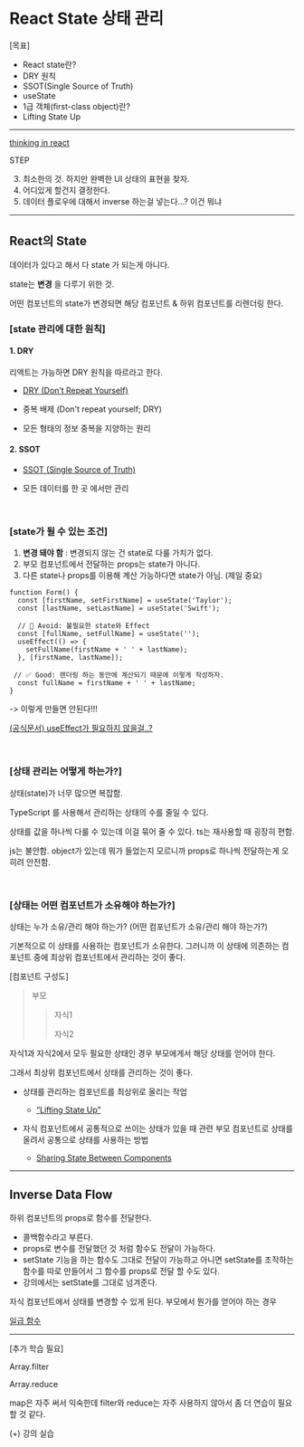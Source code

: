 # React State 상태 관리

[목표]

- React state란?
- DRY 원칙
- SSOT(Single Source of Truth)
- useState
- 1급 객체(first-class object)란?
- Lifting State Up

---

[thinking in react](https://beta.reactjs.org/learn/thinking-in-react)

STEP

3. 최소한의 것. 하지만 완벽한 UI 상태의 표현을 찾자.
4. 어디있게 할건지 결정한다.
5. 데이터 플로우에 대해서 inverse 하는걸 넣는다...? 이건 뭐냐

---

## React의 State

데이터가 있다고 해서 다 state 가 되는게 아니다.

state는 __변경__ 을 다루기 위한 것.

어떤 컴포넌트의 state가 변경되면 해당 컴포넌트 & 하위 컴포넌트를 리렌더링 한다.

### [state 관리에 대한 원칙]

#### 1. DRY

리액트는 가능하면 DRY 원칙을 따르라고 한다.

- [DRY (Don’t Repeat Yourself)](https://ko.wikipedia.org/wiki/중복배제)

- 중복 배제 (Don't repeat yourself; DRY)

- 모든 형태의 정보 중복을 지양하는 원리

#### 2. SSOT

- [SSOT (Single Source of Truth)](https://ko.wikipedia.org/wiki/단일_진실_공급원)

- 모든 데이터를 한 곳 에서만 관리

</br>

### [state가 될 수 있는 조건]

1. __변경 돼야 함__ : 변경되지 않는 건 state로 다룰 가치가 없다.
2. 부모 컴포넌트에서 전달하는 props는 state가 아니다.
3. 다른 state나 props를 이용해 계산 가능하다면 state가 아님. (제일 중요)

```tsx
function Form() {
  const [firstName, setFirstName] = useState('Taylor');
  const [lastName, setLastName] = useState('Swift');

  // 🔴 Avoid: 불필요한 state와 Effect
  const [fullName, setFullName] = useState('');
  useEffect(() => {
    setFullName(firstName + ' ' + lastName);
  }, [firstName, lastName]);

 // ✅ Good: 렌더링 하는 동안에 계산되기 때문에 이렇게 작성하자.
  const fullName = firstName + ' ' + lastName;
}
```

-> 이렇게 만들면 안된다!!!

[(공식문서) useEffect가 필요하지 않을걸..?](https://beta.reactjs.org/learn/you-might-not-need-an-effect)

</br>

### [상태 관리는 어떻게 하는가?]

상태(state)가 너무 많으면 복잡함.

TypeScript 를 사용해서 관리하는 상태의 수를 줄일 수 있다.

상태를 값을 하나씩 다룰 수 있는데 이걸 묶어 줄 수 있다. ts는 재사용할 때 굉장히 편함.

js는 불안함. object가 있는데 뭐가 들었는지 모르니까 props로 하나씩 전달하는게 오히려 안전함.

</br>

### [상태는 어떤 컴포넌트가 소유해야 하는가?]

상태는 누가 소유/관리 해야 하는가? (어떤 컴포넌트가 소유/관리 해야 하는가?)

기본적으로 이 상태를 사용하는 컴포넌트가 소유한다. 그러니까 이 상태에 의존하는 컴포넌트 중에 최상위 컴포넌트에서 관리하는 것이 좋다.

[컴포넌트 구성도]
>부모
>>자식1
>>
>>자식2

자식1과 자식2에서 모두 필요한 상태인 경우 부모에게서 해당 상태를 얻어야 한다.

그래서 최상위 컴포넌트에서 상태를 관리하는 것이 좋다.

- 상태를 관리하는 컴포넌트를 최상위로 올리는 작업
  - [“Lifting State Up”](https://ko.reactjs.org/docs/lifting-state-up.html)

- 자식 컴포넌트에서 공통적으로 쓰이는 상태가 있을 때 관련 부모 컴포넌트로 상태를 올려서 공통으로 상태를 사용하는 방법
  - [Sharing State Between Components](https://beta.reactjs.org/learn/sharing-state-between-components)

---

## Inverse Data Flow

하위 컴포넌트의 props로 함수를 전달한다.

- 콜백함수라고 부른다.
- props로 변수를 전달했던 것 처럼 함수도 전달이 가능하다.
- setState 기능을 하는 함수도 그대로 전달이 가능하고 아니면 setState를 조작하는 함수를 따로 만들어서 그 함수를 props로 전달 할 수도 있다.
- 강의에서는 setState를 그대로 넘겨준다.

자식 컴포넌트에서 상태를 변경할 수 있게 된다.
부모에서 뭔가를 얻어야 하는 경우

[일급 함수](https://developer.mozilla.org/ko/docs/Glossary/First-class_Function)

---

[추가 학습 필요]

Array.filter

Array.reduce

map은 자주 써서 익숙한데 filter와 reduce는 자주 사용하지 않아서 좀 더 연습이 필요할 것 같다.

(+) 강의 실습
